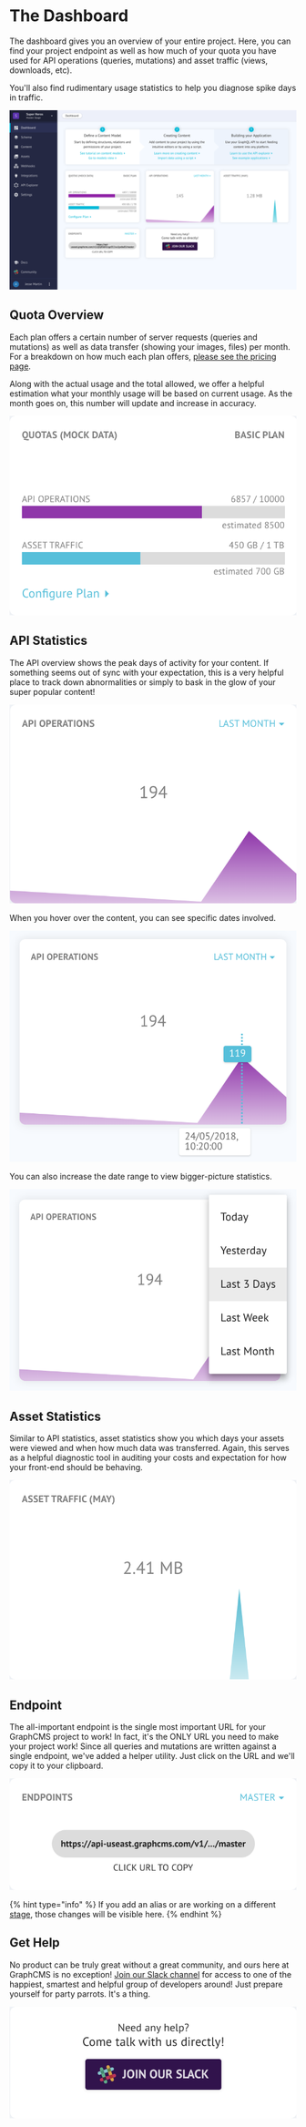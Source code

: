 # The Dashboard
The dashboard gives you an overview of your entire project. Here, you can find your project endpoint as well as how much of your quota you have used for API operations (queries, mutations) and asset traffic (views, downloads, etc).

You'll also find rudimentary usage statistics to help you diagnose spike days in traffic.

!['Overview of Dashboard CMI](../../gitbook/images/app/dashboard-page.png)

## Quota Overview
Each plan offers a certain number of server requests (queries and mutations) as well as data transfer (showing your images, files) per month. For a breakdown on how much each plan offers, [please see the pricing page](https://graphcms.com/pricing).

Along with the actual usage and the total allowed, we offer a helpful estimation what your monthly usage will be based on current usage. As the month goes on, this number will update and increase in accuracy.

!["Quota of API calls and Assets](../../gitbook/images/app/dashboard-quota.png)

## API Statistics
The API overview shows the peak days of activity for your content. If something seems out of sync with your expectation, this is a very helpful place to track down abnormalities or simply to bask in the glow of your super popular content!

!["API Statistics"](../../gitbook/images/app/dashboard-api-traffic.png)

When you hover over the content, you can see specific dates involved.

!["API Statistics view Date"](../../gitbook/images/app/dashboard-api-date.png)

You can also increase the date range to view bigger-picture statistics.

!["API Statistics change date Range"](../../gitbook/images/app/dashboard-api-range.png)

## Asset Statistics
Similar to API statistics, asset statistics show you which days your assets were viewed and when how much data was transferred. Again, this serves as a helpful diagnostic tool in auditing your costs and expectation for how your front-end should be behaving.

!["Asset Statistics"](../../gitbook/images/app/dashboard-asset-traffic.png)

## Endpoint
The all-important endpoint is the single most important URL for your GraphCMS project to work! In fact, it's the ONLY URL you need to make your project work! Since all queries and mutations are written against a single endpoint, we've added a helper utility. Just click on the URL and we'll copy it to your clipboard.

!["Endpoint widget"](../../gitbook/images/app/dashboard-endpoint.png)

{% hint type="info" %}
If you add an alias or are working on a different [stage](./stages.md), those changes will be visible here.
{% endhint %}

## Get Help
No product can be truly great without a great community, and ours here at GraphCMS is no exception! [Join our Slack channel](https://slack.graphcms.com) for access to one of the happiest, smartest and helpful group of developers around! Just prepare yourself for party parrots. It's a thing.

!["Get Help"](../../gitbook/images/app/dashboard-join-slack.png)